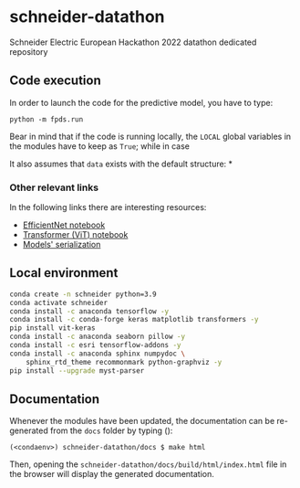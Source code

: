 # schneider-datathon
Schneider Electric European Hackathon 2022 datathon dedicated repository

## Code execution
In order to launch the code for the predictive model, you have to type:
```commandline
python -m fpds.run
```

Bear in mind that if the code is running locally, the ``LOCAL`` global
variables in the modules have to keep as ``True``; while in case

It also assumes that ``data`` exists with the default structure:
* 

### Other relevant links

In the following links there are interesting resources:
* [EfficientNet notebook](https://www.kaggle.com/code/sergibechsala/baseline-pretrained-cnn-4d0b11)
* [Transformer (ViT) notebook](https://www.kaggle.com/goodieml/baseline-kaggle-fine-tuning)
* [Models' serialization]()

## Local environment

```bash
conda create -n schneider python=3.9
conda activate schneider
conda install -c anaconda tensorflow -y
conda install -c conda-forge keras matplotlib transformers -y
pip install vit-keras
conda install -c anaconda seaborn pillow -y
conda install -c esri tensorflow-addons -y
conda install -c anaconda sphinx numpydoc \
    sphinx_rtd_theme recommonmark python-graphviz -y
pip install --upgrade myst-parser
```

## Documentation

Whenever the modules have been updated, the documentation can be re-generated 
from the ``docs`` folder by typing ():
```console
(<condaenv>) schneider-datathon/docs $ make html
```

Then, opening the ``schneider-datathon/docs/build/html/index.html`` file 
in the browser will display the generated documentation.
